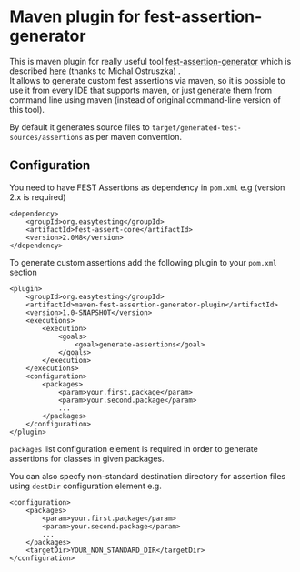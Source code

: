 Maven plugin for fest-assertion-generator
==

This is maven plugin for really useful tool [fest-assertion-generator](https://github.com/joel-costigliola/fest-assertion-generator) which is described [here](http://michalostruszka.pl/blog/2012/10/07/generate-custom-fest-assertion-classes-with-one-shot) (thanks to Michal Ostruszka) .  
It allows to generate custom fest assertions via maven, so it is possible to use it from every IDE that supports maven, or just generate them from command line using maven (instead of original command-line version of this tool).

By default it generates source files to `target/generated-test-sources/assertions` as per maven convention.

Configuration
--

You need to have FEST Assertions as dependency in `pom.xml` e.g (version 2.x is required)

    <dependency>
        <groupId>org.easytesting</groupId>
        <artifactId>fest-assert-core</artifactId>
        <version>2.0M8</version>
    </dependency>

To generate custom assertions add the following plugin to your `pom.xml` section

    <plugin>
        <groupId>org.easytesting</groupId>
        <artifactId>maven-fest-assertion-generator-plugin</artifactId>
        <version>1.0-SNAPSHOT</version>
        <executions>
            <execution>
                <goals>
                    <goal>generate-assertions</goal>
                </goals>
            </execution>
        </executions>
        <configuration>
            <packages>
                <param>your.first.package</param>
                <param>your.second.package</param>
                ...
            </packages>
        </configuration>
    </plugin>

`packages` list configuration element is required in order to generate assertions for classes in given packages. 

You can also specfy non-standard destination directory for assertion files using `destDir` configuration element e.g.

    <configuration>
        <packages>
            <param>your.first.package</param>
            <param>your.second.package</param>
            ...
        </packages>
        <targetDir>YOUR_NON_STANDARD_DIR</targetDir>
    </configuration>
        




